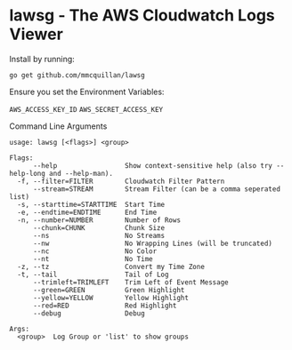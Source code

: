 # lawsg - The AWS Cloudwatch Logs Viewer


Install by running:

`go get github.com/mmcquillan/lawsg`



Ensure you set the Environment Variables:

`AWS_ACCESS_KEY_ID`
`AWS_SECRET_ACCESS_KEY`



Command Line Arguments
```
usage: lawsg [<flags>] <group>

Flags:
      --help                 Show context-sensitive help (also try --help-long and --help-man).
  -f, --filter=FILTER        Cloudwatch Filter Pattern
      --stream=STREAM        Stream Filter (can be a comma seperated list)
  -s, --starttime=STARTTIME  Start Time
  -e, --endtime=ENDTIME      End Time
  -n, --number=NUMBER        Number of Rows
      --chunk=CHUNK          Chunk Size
      --ns                   No Streams
      --nw                   No Wrapping Lines (will be truncated)
      --nc                   No Color
      --nt                   No Time
  -z, --tz                   Convert my Time Zone
  -t, --tail                 Tail of Log
      --trimleft=TRIMLEFT    Trim Left of Event Message
      --green=GREEN          Green Highlight
      --yellow=YELLOW        Yellow Highlight
      --red=RED              Red Highlight
      --debug                Debug

Args:
  <group>  Log Group or 'list' to show groups
```
